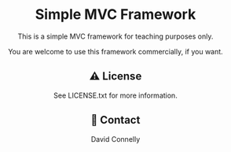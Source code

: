 <div align="center">
  <h1>Simple MVC Framework</h1>
  
  <p>This is a simple MVC framework for teaching purposes only.</p>

  <p>You are welcome to use this framework commercially, if you want. </p>

<!-- License -->
## :warning: License

See LICENSE.txt for more information.


<!-- Contact -->
## :handshake: Contact

David Connelly
